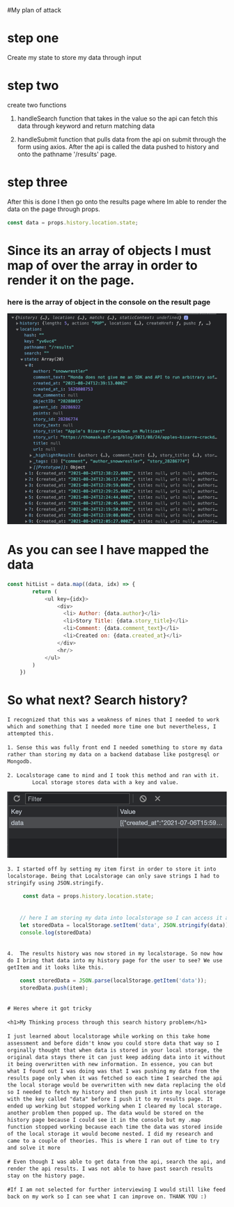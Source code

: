 #My plan of attack


# step one
Create my state to store my data through input 

# step two
create two functions
1. handleSearch function that takes in the value so the api can fetch this data through keyword and return matching data

2. handleSubmit function that pulls data from the api on submit through the form using axios. After the api is called the data pushed to history and onto the pathname '/results' page.

# step three
After this is done I then go onto the results page where Im able to render the data on the page through props.
 ``` javascript
 const data = props.history.location.state;
```

<h1>Since its an array of objects I must map of over the array in order to render it on the page.</h1>

<h3>here is the array of object in the console on the result page</h3>
<img src='src/Images/Screen Shot 2021-08-24 at 6.00.39 AM.png'>

<h1>As you can see I have mapped the data</h1>

```javascript
const hitList = data.map((data, idx) => {
        return (
            <ul key={idx}>
                <div>
                  <li> Author: {data.author}</li> 
                  <li>Story Title: {data.story_title}</li>  
                  <li>Comment: {data.comment_text}</li>  
                  <li>Created on: {data.created_at}</li>   
                </div>
                <hr/>
            </ul>
        )
    })
```

# So what next? Search history?

    I recognized that this was a weakness of mines that I needed to work which and something that I needed more time one but nevertheless, I attempted this.

    1. Sense this was fully front end I needed something to store my data rather than storing my data on a backend database like postgresql or Mongodb.

    2. Localstorage came to mind and I took this method and ran with it.
            Local storage stores data with a key and value.

<img src='src/Images/Screen Shot 2021-08-25 at 7.45.57 PM.png'/>

    3. I started off by setting my item first in order to store it into localstorage. Being that Localstorage can only save strings I had to stringify using JSON.stringify.

```javascript
     const data = props.history.location.state;
    
    
    // here I am storing my data into localstorage so I can access it at a later point.
    let storedData = localStorage.setItem('data', JSON.stringify(data))
    console.log(storedData)
    
```
    4.  The results history was now stored in my localstorage. So now how do I bring that data into my history page for the user to see? We use getItem and it looks like this.

```javascript
    const storedData = JSON.parse(localStorage.getItem('data'));
    storedData.push(item);
    
```
    # Heres where it got tricky

    <h1>My Thinking process through this search history problem</h1>

    I just learned about localstorage while working on this take home assessment and before didn't know you could store data that way so I orginally thought that when data is stored in your local storage, the original data stays there it can just keep adding data into it without it being overwritten with new information. In essence, you can but what I found out I was doing was that I was pushing my data from the results page only when it was fetched so each time I searched the api the local storage would be overwritten with new data replacing the old so I needed to fetch my history and then push it into my local storage with the key called "data" before I push it to my results page. It ended up working but stopped working when I cleared my local storage. another problem then popped up. The data would be stored on the history page because I could see it in the console but my .map function stopped working because each time the data was stored inside of the local storage it would become nested. I did my research and came to a couple of theories. This is where I ran out of time to try and solve it more

    # Even though I was able to get data from the api, search the api, and render the api results. I was not able to have past search results stay on the history page. 

    #If I am not selected for further interviewing I would still like feed back on my work so I can see what I can improve on. THANK YOU :)





